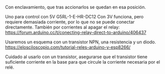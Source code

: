 Con enclavamiento, que tras accionarlos se quedan en esa posición.


Uno para control con 5V
G5RL-1-E-HR-DC12
Con 3V funciona, pero requiere demasiada corriente, por lo que no se puede conectar directamente.
También por corrientes al apagar el relay: https://forum.arduino.cc/t/conecting-relay-direct-to-arduino/406437

Usaremos un esquema con un transistor NPN, una resistencia y un diodo.
https://elosciloscopio.com/tutorial-reles-arduino-y-esp8266/

Cuidado al usarlo con un transistor, asegurarse que el transistor tiene suficiente corriente en la base para que circule la corriente necesaria por el relé.
